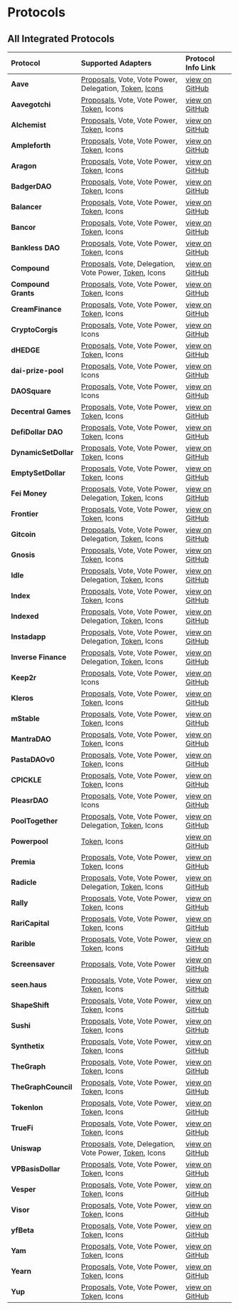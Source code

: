 # Protocols

## All Integrated Protocols

| Protocol | Supported Adapters | Protocol Info Link |
| :--- | :--- | :--- |
| **Aave** | [Proposals](adapters/proposals-adapter.md), Vote, Vote Power, Delegation, [Token](adapters/token-adapter.md), [Icons](adapters/icon-adapter.md) | [view on GitHub](https://github.com/boardroom-inc/protocol-Info/tree/main/protocols/aave) |
| **Aavegotchi** | [Proposals](adapters/proposals-adapter.md), Vote, Vote Power, [Token](adapters/token-adapter.md), Icons | [view on GitHub](https://github.com/boardroom-inc/protocol-Info/tree/main/protocols/aavegotchi) |
| **Alchemist** | [Proposals](adapters/proposals-adapter.md), Vote, Vote Power, [Token](adapters/token-adapter.md), Icons | [view on GitHub](https://github.com/boardroom-inc/protocol-Info/tree/main/protocols/alchemist) |
| **Ampleforth** | [Proposals](adapters/proposals-adapter.md), Vote, Vote Power, [Token](adapters/token-adapter.md), Icons | [view on GitHub](https://github.com/boardroom-inc/protocol-Info/tree/main/protocols/ampleforth) |
| **Aragon** | [Proposals](adapters/proposals-adapter.md), Vote, Vote Power, [Token](adapters/token-adapter.md), Icons | [view on GitHub](https://github.com/boardroom-inc/protocol-Info/tree/main/protocols/aragon) |
| **BadgerDAO** | [Proposals](adapters/proposals-adapter.md), Vote, Vote Power, [Token](adapters/token-adapter.md), Icons | [view on GitHub](https://github.com/boardroom-inc/protocol-Info/tree/main/protocols/badgerdao) |
| **Balancer** | [Proposals](adapters/proposals-adapter.md), Vote, Vote Power, [Token](adapters/token-adapter.md), Icons | [view on GitHub](https://github.com/boardroom-inc/protocol-Info/tree/main/protocols/balancer) |
| **Bancor** | [Proposals](adapters/proposals-adapter.md), Vote, Vote Power, [Token](adapters/token-adapter.md), Icons | [view on GitHub](https://github.com/boardroom-inc/protocol-Info/tree/main/protocols/bancor) |
| **Bankless DAO** | [Proposals](adapters/proposals-adapter.md), Vote, Vote Power, [Token](adapters/token-adapter.md), Icons | [view on GitHub](https://github.com/boardroom-inc/protocol-Info/tree/main/protocols/banklessvault) |
| **Compound** | [Proposals](adapters/proposals-adapter.md), Vote, Delegation, Vote Power, [Token](adapters/token-adapter.md), Icons | [view on GitHub](https://github.com/boardroom-inc/protocol-Info/tree/main/protocols/compound) |
| **Compound Grants** | [Proposals](adapters/proposals-adapter.md), Vote, Vote Power, [Token](adapters/token-adapter.md), Icons | [view on GitHub](https://github.com/boardroom-inc/protocol-Info/tree/main/protocols/compoundgrants) |
| **CreamFinance** | [Proposals](adapters/proposals-adapter.md), Vote, Vote Power, [Token](adapters/token-adapter.md), Icons | [view on GitHub](https://github.com/boardroom-inc/protocol-Info/tree/main/protocols/creamfinance) |
| **CryptoCorgis** | [Proposals](adapters/proposals-adapter.md), Vote, Vote Power, Icons | [view on GitHub](https://github.com/boardroom-inc/protocol-Info/tree/main/protocols/cryptocorgis) |
| **dHEDGE** | [Proposals](adapters/proposals-adapter.md), Vote, Vote Power, [Token](adapters/token-adapter.md), Icons | [view on GitHub](https://github.com/boardroom-inc/protocol-Info/tree/main/protocols/dhedge) |
| **dai-prize-pool** | [Proposals](adapters/proposals-adapter.md), Vote, Vote Power, Icons | [view on GitHub](https://github.com/boardroom-inc/protocol-Info/tree/main/protocols/daiprizepool) |
| **DAOSquare** | [Proposals](adapters/proposals-adapter.md), Vote, Vote Power, Icons | [view on GitHub](https://github.com/boardroom-inc/protocol-Info/tree/main/protocols/daosquare) |
| **Decentral Games** | [Proposals](adapters/proposals-adapter.md), Vote, Vote Power, [Token](adapters/token-adapter.md), Icons | [view on GitHub](https://github.com/boardroom-inc/protocol-Info/tree/main/protocols/decentralgames) |
| **DefiDollar DAO** | [Proposals](adapters/proposals-adapter.md), Vote, Vote Power, [Token](adapters/token-adapter.md), Icons | [view on GitHub](https://github.com/boardroom-inc/protocol-Info/tree/main/protocols/defidollar) |
| **DynamicSetDollar** | [Proposals](adapters/proposals-adapter.md), Vote, Vote Power, [Token](adapters/token-adapter.md), Icons | [view on GitHub](https://github.com/boardroom-inc/protocol-Info/tree/main/protocols/dsd) |
| **EmptySetDollar** | [Proposals](adapters/proposals-adapter.md), Vote, Vote Power, [Token](adapters/token-adapter.md), Icons | [view on GitHub](https://github.com/boardroom-inc/protocol-Info/tree/main/protocols/esd) |
| **Fei Money** | [Proposals](adapters/proposals-adapter.md), Vote, Vote Power, Delegation, [Token](adapters/token-adapter.md), Icons | [view on GitHub](https://github.com/boardroom-inc/protocol-Info/tree/main/protocols/fei) |
| **Frontier** | [Proposals](adapters/proposals-adapter.md), Vote, Vote Power, [Token](adapters/token-adapter.md), Icons | [view on GitHub](https://github.com/boardroom-inc/protocol-Info/tree/main/protocols/frontier) |
| **Gitcoin** | [Proposals](adapters/proposals-adapter.md), Vote, Vote Power, Delegation, [Token](adapters/token-adapter.md), Icons | [view on GitHub](https://github.com/boardroom-inc/protocol-Info/tree/main/protocols/gitcoin) |
| **Gnosis** | [Proposals](adapters/proposals-adapter.md), Vote, Vote Power, [Token](adapters/token-adapter.md), Icons | [view on GitHub](https://github.com/boardroom-inc/protocol-Info/tree/main/protocols/gnosis) |
| **Idle** | [Proposals](adapters/proposals-adapter.md), Vote, Vote Power, Delegation, [Token](adapters/token-adapter.md), Icons | [view on GitHub](https://github.com/boardroom-inc/protocol-Info/tree/main/protocols/idlefinance) |
| **Index** | [Proposals](adapters/proposals-adapter.md), Vote, Vote Power, [Token](adapters/token-adapter.md), Icons | [view on GitHub](https://github.com/boardroom-inc/protocol-Info/tree/main/protocols/indexCoop) |
| **Indexed** | [Proposals](adapters/proposals-adapter.md), Vote, Vote Power, Delegation, [Token](adapters/token-adapter.md), Icons | [view on GitHub](https://github.com/boardroom-inc/protocol-Info/tree/main/protocols/indexed) |
| **Instadapp** | [Proposals](adapters/proposals-adapter.md), Vote, Vote Power, Delegation, [Token](adapters/token-adapter.md), Icons | [view on GitHub](https://github.com/boardroom-inc/protocol-Info/tree/main/protocols/instadapp) |
| **Inverse Finance** | [Proposals](adapters/proposals-adapter.md), Vote, Vote Power, Delegation, [Token](adapters/token-adapter.md), Icons | [view on GitHub](https://github.com/boardroom-inc/protocol-Info/tree/main/protocols/inverse) |
| **Keep2r** | [Proposals](adapters/proposals-adapter.md), Vote, Vote Power, Icons | [view on GitHub](https://github.com/boardroom-inc/protocol-Info/tree/main/protocols/keep2r) |
| **Kleros** | [Proposals](adapters/proposals-adapter.md), Vote, Vote Power, [Token](adapters/token-adapter.md), Icons | [view on GitHub](https://github.com/boardroom-inc/protocol-Info/tree/main/protocols/kleros) |
| **mStable** | [Proposals](adapters/proposals-adapter.md), Vote, Vote Power, [Token](adapters/token-adapter.md), Icons | [view on GitHub](https://github.com/boardroom-inc/protocol-Info/tree/main/protocols/mstable) |
| **MantraDAO** | [Proposals](adapters/proposals-adapter.md), Vote, Vote Power, [Token](adapters/token-adapter.md), Icons | [view on GitHub](https://github.com/boardroom-inc/protocol-Info/tree/main/protocols/mantraDao) |
| **PastaDAOv0** | [Proposals](adapters/proposals-adapter.md), Vote, Vote Power, [Token](adapters/token-adapter.md), Icons | [view on GitHub](https://github.com/boardroom-inc/protocol-Info/tree/main/protocols/pasta) |
| **CPICKLE** | [Proposals](adapters/proposals-adapter.md), Vote, Vote Power, [Token](adapters/token-adapter.md), Icons | [view on GitHub](https://github.com/boardroom-inc/protocol-Info/tree/main/protocols/pickle) |
| **PleasrDAO** | [Proposals](adapters/proposals-adapter.md), Vote, Vote Power, Icons | [view on GitHub](https://github.com/boardroom-inc/protocol-Info/tree/main/protocols/pleasrdao) |
| **PoolTogether** | [Proposals](adapters/proposals-adapter.md), Vote, Vote Power, Delegation, [Token](adapters/token-adapter.md), Icons | [view on GitHub](https://github.com/boardroom-inc/protocol-Info/tree/main/protocols/pooltogether) |
| **Powerpool** | [Token](adapters/token-adapter.md), Icons | [view on GitHub](https://github.com/boardroom-inc/protocol-Info/tree/main/protocols/powerpool) |
| **Premia** | [Proposals](adapters/proposals-adapter.md), Vote, Vote Power, [Token](adapters/token-adapter.md), Icons | [view on GitHub](https://github.com/boardroom-inc/protocol-Info/tree/main/protocols/premia) |
| **Radicle** | [Proposals](adapters/proposals-adapter.md), Vote, Vote Power, Delegation, [Token](adapters/token-adapter.md), Icons | [view on GitHub](https://github.com/boardroom-inc/protocol-Info/tree/main/protocols/radicle) |
| **Rally** | [Proposals](adapters/proposals-adapter.md), Vote, Vote Power, [Token](adapters/token-adapter.md), Icons | [view on GitHub](https://github.com/boardroom-inc/protocol-Info/tree/main/protocols/rally) |
| **RariCapital** | [Proposals](adapters/proposals-adapter.md), Vote, Vote Power, [Token](adapters/token-adapter.md), Icons | [view on GitHub](https://github.com/boardroom-inc/protocol-Info/tree/main/protocols/rari) |
| **Rarible** | [Proposals](adapters/proposals-adapter.md), Vote, Vote Power, [Token](adapters/token-adapter.md), Icons | [view on GitHub](https://github.com/boardroom-inc/protocol-Info/tree/main/protocols/rarible) |
| **Screensaver** | [Proposals](adapters/proposals-adapter.md), Vote, Vote Power | [view on GitHub](https://github.com/boardroom-inc/protocol-Info/tree/main/protocols/screensaver) |
| **seen.haus** | [Proposals](adapters/proposals-adapter.md), Vote, Vote Power, [Token](adapters/token-adapter.md), Icons | [view on GitHub](https://github.com/boardroom-inc/protocol-Info/tree/main/protocols/seen) |
| **ShapeShift** | [Proposals](adapters/proposals-adapter.md), Vote, Vote Power, [Token](adapters/token-adapter.md), Icons | [view on GitHub](https://github.com/boardroom-inc/protocol-Info/tree/main/protocols/shapeshift) |
| **Sushi** | [Proposals](adapters/proposals-adapter.md), Vote, Vote Power, [Token](adapters/token-adapter.md), Icons | [view on GitHub](https://github.com/boardroom-inc/protocol-Info/tree/main/protocols/sushi) |
| **Synthetix** | [Proposals](adapters/proposals-adapter.md), Vote, Vote Power, [Token](adapters/token-adapter.md), Icons | [view on GitHub](https://github.com/boardroom-inc/protocol-Info/tree/main/protocols/synthetix) |
| **TheGraph** | [Proposals](adapters/proposals-adapter.md), Vote, Vote Power, [Token](adapters/token-adapter.md), Icons | [view on GitHub](https://github.com/boardroom-inc/protocol-Info/tree/main/protocols/graphprotocol) |
| **TheGraphCouncil** | [Proposals](adapters/proposals-adapter.md), Vote, Vote Power, [Token](adapters/token-adapter.md), Icons | [view on GitHub](https://github.com/boardroom-inc/protocol-Info/tree/main/protocols/thegraphcouncil) |
| **Tokenlon** | [Proposals](adapters/proposals-adapter.md), Vote, Vote Power, [Token](adapters/token-adapter.md), Icons | [view on GitHub](https://github.com/boardroom-inc/protocol-Info/tree/main/protocols/tokenlon) |
| **TrueFi** | [Proposals](adapters/proposals-adapter.md), Vote, Vote Power, [Token](adapters/token-adapter.md), Icons | [view on GitHub](https://github.com/boardroom-inc/protocol-Info/tree/main/protocols/truefigov) |
| **Uniswap** | [Proposals](adapters/proposals-adapter.md), Vote, Delegation, Vote Power, [Token](adapters/token-adapter.md), Icons | [view on GitHub](https://github.com/boardroom-inc/protocol-Info/tree/main/protocols/uniswap) |
| **VPBasisDollar** | [Proposals](adapters/proposals-adapter.md), Vote, Vote Power, [Token](adapters/token-adapter.md), Icons | [view on GitHub](https://github.com/boardroom-inc/protocol-Info/tree/main/protocols/basisdollar) |
| **Vesper** | [Proposals](adapters/proposals-adapter.md), Vote, Vote Power, [Token](adapters/token-adapter.md), Icons | [view on GitHub](https://github.com/boardroom-inc/protocol-Info/tree/main/protocols/vsp) |
| **Visor** | [Proposals](adapters/proposals-adapter.md), Vote, Vote Power, [Token](adapters/token-adapter.md), Icons | [view on GitHub](https://github.com/boardroom-inc/protocol-Info/tree/main/protocols/visor) |
| **yfBeta** | [Proposals](adapters/proposals-adapter.md), Vote, Vote Power, [Token](adapters/token-adapter.md), Icons | [view on GitHub](https://github.com/boardroom-inc/protocol-Info/tree/main/protocols/yfbeta) |
| **Yam** | [Proposals](adapters/proposals-adapter.md), Vote, Vote Power, [Token](adapters/token-adapter.md), Icons | [view on GitHub](https://github.com/boardroom-inc/protocol-Info/tree/main/protocols/yam) |
| **Yearn** | [Proposals](adapters/proposals-adapter.md), Vote, Vote Power, [Token](adapters/token-adapter.md), Icons | [view on GitHub](https://github.com/boardroom-inc/protocol-Info/tree/main/protocols/ybaby) |
| **Yup** | [Proposals](adapters/proposals-adapter.md), Vote, Vote Power, [Token](adapters/token-adapter.md), Icons | [view on GitHub](https://github.com/boardroom-inc/protocol-Info/tree/main/protocols/yup) |

